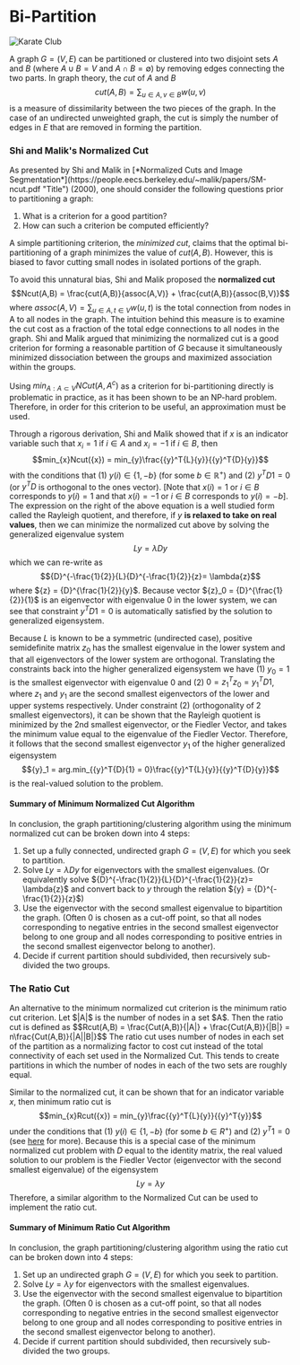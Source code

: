 <h1>Bi-Partition</h1>

![Karate Club](http://www-rohan.sdsu.edu/~gawron/python_for_ss/course_core/book_draft/_images/karate_factions.png)

A graph $G = (V,E)$ can be partitioned  or clustered into two disjoint sets $A$ and $B$ (where $A \cup B = V$ and $A \cap B = \emptyset$) by removing edges connecting the two parts. In graph theory, the *cut* of $A$ and $B$ 
$$cut(A,B) = \sum_{u \in A, v \in B}w(u,v)$$ 
is a measure of dissimilarity between the two pieces of the graph. In the case of an undirected unweighted graph, the cut is simply the number of edges in $E$ that are removed in forming the partition. 

<h3>Shi and Malik's Normalized Cut</h3>
As presented by Shi and Malik in [*Normalized Cuts and Image Segmentation*](https://people.eecs.berkeley.edu/~malik/papers/SM-ncut.pdf "Title") (2000), one should consider the following questions prior to partitioning a graph:

1. What is a criterion for a good partition?
2. How can such a criterion be computed efficiently?

A simple partitioning criterion, the *minimized cut*, claims that the optimal bi-partitioning of a graph minimizes the value of $cut(A,B)$.  However, this is biased to favor cutting small nodes in isolated portions of the graph. 

To avoid this unnatural bias, Shi and Malik proposed the **normalized cut**
$$Ncut(A,B) = \frac{cut(A,B)}{assoc(A,V)} + \frac{cut(A,B)}{assoc(B,V)}$$
where $assoc(A,V) = \sum_{u \in A, t \in V}w(u,t)$ is the total connection from nodes in A to all nodes in the graph. The intuition behind this measure is to examine the cut cost as a fraction of the total edge connections to all nodes in the graph. Shi and Malik argued that minimizing the normalized cut is a good criterion for forming a reasonable partition of $G$ because it simultaneously minimized dissociation between the groups and maximized association within the groups.

Using $min_{A:A \subset V}NCut(A,A^c)$ as a criterion for bi-partitioning directly is problematic in practice, as it has been shown to be an NP-hard problem. Therefore, in order for this criterion to be useful, an approximation must be used.

Through a rigorous derivation, Shi and Malik showed that if $x$ is an indicator variable such that $x_i=1$ if $i \in A$ and $x_i=-1$ if $i \in B$, then
$$min_{x}Ncut({x}) = min_{y}\frac{{y}^T{L}{y}}{{y}^T{D}{y}}$$
with the conditions that (1) ${y}(i) \in \{1,-b\}$ (for some $b \in \mathbb{R}^+$) and (2) ${y}^T{D}{1} = 0$ (or ${y}^T{D}$ is orthogonal to the ones vector).  [Note that $x(i)=1$ or $i \in B$ corresponds to $y(i) = 1$ and that $x(i)=-1$ or $i \in B$ corresponds to $y(i) = - b$]. The expression on the right of the above equation is a well studied form called the Rayleigh quotient, and therefore, if ${y}$ **is relaxed to take on real values**, then we can minimize the normalized cut above by solving the generalized eigenvalue system
$${L}{y} = \lambda{D}{y}$$ which we can re-write as 
$${D}^{-\frac{1}{2}}{L}{D}^{-\frac{1}{2}}{z}= \lambda{z}$$
where ${z} = {D}^{\frac{1}{2}}{y}$. Because vector ${z}_0 = {D}^{\frac{1}{2}}{1}$ is an eigenvector with eigenvalue 0 in the lower system, we can see that constraint ${y}^T{D}{1} = 0$ is automatically satisfied by the solution to generalized eigensystem.  

Because  ${L}$ is known to be a symmetric (undirected case), positive semidefinite matrix ${z}_0$ has the smallest eigenvalue in the lower system and that all eigenvectors of the lower system are orthogonal. Translating the constraints back into the higher generalized eigensystem we have (1) ${y}_0 = {1}$ is the smallest eigenvector with eigenvalue 0 and (2) $0 = {z}_1^T{z}_0 = {y}_1^T{D} {1}$, where ${z}_1$ and ${y}_1$ are the second smallest eigenvectors of the lower and upper systems respectively. Under constraint (2) (orthogonality of 2 smallest eigenvectors), it can be shown that the Rayleigh quotient is minimized by the 2nd smallest eigenvector, or the Fiedler Vector, and takes the minimum value equal to the eigenvalue of the Fiedler Vector. Therefore, it follows that the second smallest eigenvector ${y}_1$ of the higher generalized eigensystem
$${y}_1 = arg.min_{{y}^T{D}{1} = 0}\frac{{y}^T{L}{y}}{{y}^T{D}{y}}$$
is the real-valued solution to the problem. 

<h4>Summary of Minimum Normalized Cut Algorithm</h4>
In conclusion, the graph partitioning/clustering algorithm using the minimum normalized cut can be broken down into 4 steps:

1. Set up a fully connected, undirected graph $G = (V,E)$ for which you seek to partition.
2. Solve ${L}{y} = \lambda{D}{y}$ for eigenvectors with the smallest eigenvalues. (Or equivalently solve ${D}^{-\frac{1}{2}}{L}{D}^{-\frac{1}{2}}{z}= \lambda{z}$ and convert back to ${y}$ through the relation ${y} = {D}^{-\frac{1}{2}}{z}$)
3. Use the eigenvector with the second smallest eigenvalue to bipartition the graph. (Often 0 is chosen as a cut-off point, so that all nodes corresponding to negative entries in the second smallest eigenvector belong to one group and all nodes corresponding to positive entries in the second smallest eigenvector belong to another).
4. Decide if current partition should subdivided, then recursively sub-divided the two groups.

<h3>The Ratio Cut</h3>
An alternative to the minimum normalized cut criterion is the minimum ratio cut criterion. Let $|A|$ is the number of nodes in a set $A$. Then the ratio cut is defined as
$$Rcut(A,B) = \frac{Cut(A,B)}{|A|} + \frac{Cut(A,B)}{|B|} = n\frac{Cut(A,B)}{|A||B|}$$
The ratio cut uses number of nodes in each set of the partition as a normalizing factor to cost cut instead of the total connectivity of each set used in the Normalized Cut. This tends to create partitions in which the number of nodes in each of the two sets are roughly equal.

Similar to the normalized cut, it can be shown that for an indicator variable $x$, then minimum ratio cut is
$$min_{x}Rcut({x}) = min_{y}\frac{{y}^T{L}{y}}{{y}^T{y}}$$
under the conditions that (1) ${y}(i) \in \{1,-b\}$ (for some $b \in {R}^+$) and (2) ${y}^T{1} = 0$ (see [here](http://www.cis.upenn.edu/~cis515/cis515-15-spectral-clust-chap5.pdf) for more).  Because this is a special case of the minimum normalized cut problem with ${D}$ equal to the identity matrix, the real valued solution to our problem is the Fiedler Vector (eigenvector with the second smallest eigenvalue) of the eigensystem
$${L}{y} = \lambda{y}$$
Therefore, a similar algorithm to the Normalized Cut can be used to implement the ratio cut.

<h4>Summary of Minimum Ratio Cut Algorithm</h4>
In conclusion, the graph partitioning/clustering algorithm using the ratio cut can be broken down into 4 steps:

1. Set up an undirected graph ${G} = ({V},{E})$ for which you seek to partition.
2. Solve ${L}{y} = \lambda{y}$ for eigenvectors with the smallest eigenvalues.
3. Use the eigenvector with the second smallest eigenvalue to bipartition the graph. (Often 0 is chosen as a cut-off point, so that all nodes corresponding to negative entries in the second smallest eigenvector belong to one group and all nodes corresponding to positive entries in the second smallest eigenvector belong to another).
4. Decide if current partition should subdivided, then recursively sub-divided the two groups.
